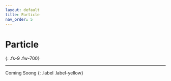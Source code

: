```yaml
---
layout: default
title: Particle
nav_order: 5
---
```


# Particle
{: .fs-9 .fw-700}

---

Coming Soong
{: .label .label-yellow}